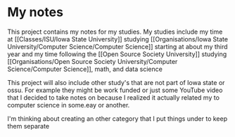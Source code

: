 # My notes 

This project contains my notes for my studies. My studies include my time at [[Classes/ISU/Iowa State University]] studying [[Organisations/Iowa State University/Computer Science/Computer Science]] starting at about my third year and my time following the [[Open Source Society University]] studying [[Organisations/Open Source Society University/Computer Science/Computer Science]], math, and data science


This project will also include other study's that are not part of Iowa state or ossu. For example they might be work funded or just some YouTube video that I decided to take notes on because I realized it actually related my to computer science in some.eay or another.

I'm thinking about creating an other category that I put things under to keep them separate 